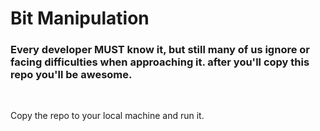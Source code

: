 <h1>Bit Manipulation</h1>
<h3>Every developer MUST know it, but still many of us ignore or facing difficulties when approaching it.
after you'll copy this repo you'll be awesome.</h3><br>
<p>Copy the repo to your local machine and run it.</p>
